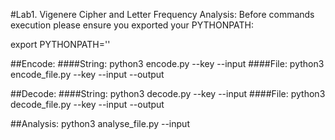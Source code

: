 #Lab1. Vigenere Cipher and Letter Frequency Analysis:
Before commands execution please ensure you exported your PYTHONPATH:

export PYTHONPATH='<root-project-dir>'

##Encode:
####String:
python3 encode.py --key <key-pass> --input <string-to-encode>
####File:
python3 encode_file.py --key <key-pass> --input <path-to-file> --output <path-to-file>

##Decode:
####String:
python3 decode.py --key <key-pass> --input <string-to-encode>
####File:
python3 decode_file.py --key <key-pass> --input <path-to-file> --output <path-to-file>


##Analysis:
python3 analyse_file.py --input <path-to-file>